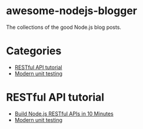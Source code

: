# awesome-nodejs-blogger
The collections of the good Node.js blog posts.

# Categories

- [RESTful API tutorial](#restful-api-tutorial)
- [Modern unit testing](#modern-unit-testing)

# RESTful API tutorial

- [Build Node.js RESTful APIs in 10 Minutes](https://www.codementor.io/olatundegaruba/nodejs-restful-apis-in-10-minutes-q0sgsfhbd)
- [Modern unit testing](https://buddy.works/guides/how-automate-nodejs-unit-tests-with-mocha-chai)
